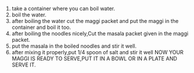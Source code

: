 1) take a container where you can boil water.
2) boil the water.
3) after boiling the water cut the maggi packet and put the maggi in the container and boil it too.
4) after boiling the noodles nicely,Cut the masala packet given in the maggi packet.
5) put the masala in the boiled noodles and stir it well.
6) after mixing it properly,put 1/4 spoon of salt and stir it well
    NOW YOUR MAGGI IS READY TO SERVE,PUT IT IN A BOWL OR IN A PLATE AND SERVE IT.